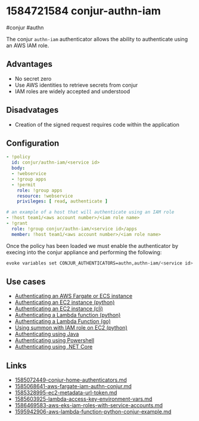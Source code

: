 # 1584721584 conjur-authn-iam
#conjur #authn

The conjur `authn-iam` authenticator allows the ability to authenticate using an AWS IAM role.


## Advantages
- No secret zero
- Use AWS identities to retrieve secrets from conjur
- IAM roles are widely accepted and understood

## Disadvatages
- Creation of the signed request requires code within the application

## Configuration
```yaml
- !policy
  id: conjur/authn-iam/<service id>
  body:
  - !webservice
  - !group apps
  - !permit
    role: !group apps
    resource: !webservice
    privileges: [ read, authenticate ]

# an example of a host that will authenticate using an IAM role
- !host team1/<aws account number>/<iam role name>
- !grant
  role: !group conjur/authn-iam/<service id>/apps
  member: !host team1/<aws account number>/<iam role name>
```

Once the policy has been loaded we must enable the authenticator by execing into the conjur appliance and performing the following:
```bash
evoke variables set CONJUR_AUTHENTICATORS=authn,authn-iam/<service id>
```

## Use cases
- [Authenticating an AWS Fargate or ECS instance](1585068641-aws-fargate-iam-authn-conjur.md)
- [Authenticating an EC2 instance (python)](https://github.com/AndrewCopeland/conjur-iam-api-key#ec2-usage)
- [Authenticating an EC2 instance (cli)](https://github.com/AndrewCopeland/conjur-authn-iam-client/tree/master/docs/ec2#authenticating-ec2-with-cli)
- [Authenticating a Lambda function (python)](https://github.com/cyberark/conjur-authn-iam-client-python#lambda-usage)
- [Authenticating a Lambda Function (go)](https://github.com/AndrewCopeland/conjur-authn-iam-client/tree/master/docs/lambda)
- [Using summon with IAM role on EC2 (python)](https://github.com/AndrewCopeland/conjur-iam-api-key#summon-usage)
- [Authenticating using Java](https://github.com/AndrewCopeland/conjur-iam-api-key-java/blob/master/src/ConjurApi/AwsIamAuthn/ConjurAwsIamAuthn.java)
- [Authenticating using Powershell](https://github.com/AndrewCopeland/conjur-api-powershell/blob/master/CyberarkConjur.psm1#L286-L314)
- [Authenticating using .NET Core](https://github.com/AndrewCopeland/conjur-api-net-core/blob/master/src/ConjurClient/Authenticators/AuthnIAMHelper.cs)

## Links
- [1585072449-conjur-home-authenticators.md](1585072449-conjur-home-authenticators.md)
- [1585068641-aws-fargate-iam-authn-conjur.md](1585068641-aws-fargate-iam-authn-conjur.md)
- [1585328995-ec2-metadata-url-token.md](1585328995-ec2-metadata-url-token.md)
- [1585603925-lambda-access-key-environment-vars.md](1585603925-lambda-access-key-environment-vars.md)
- [1586469583-aws-eks-iam-roles-with-service-accounts.md](1586469583-aws-eks-iam-roles-with-service-accounts.md)
- [1595942906-aws-lambda-function-python-conjur-example.md](1595942906-aws-lambda-function-python-conjur-example.md)
